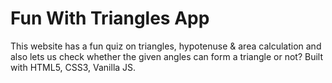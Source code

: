 # Fun With Triangles App

This website has a fun quiz on triangles, hypotenuse & area calculation and also lets us check whether the given angles can form a triangle or not? Built with HTML5, CSS3, Vanilla JS.
